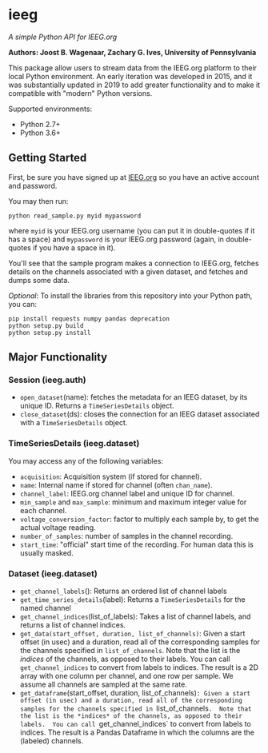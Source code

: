# ieeg
*A simple Python API for IEEG.org*

**Authors: Joost B. Wagenaar, Zachary G. Ives, University of Pennsylvania**

This package allow users to stream data from the IEEG.org platform to their local Python environment.  An early iteration was developed in 2015, and it was substantially updated in 2019 to add greater functionality and to make it compatible with "modern" Python versions.  

Supported environments:
* Python 2.7+
* Python 3.6+

## Getting Started

First, be sure you have signed up at [IEEG.org](www.ieeg.org) so you have an active account and password.

You may then run:
```
python read_sample.py myid mypassword
```

where `myid` is your IEEG.org username (you can put it in double-quotes if it has a space) and `mypassword` is your IEEG.org password (again, in double-quotes if you have a space in it).

You'll see that the sample program makes a connection to IEEG.org, fetches details on the channels associated with a given dataset, and fetches and dumps some data.

*Optional*: To install the libraries from this repository into your Python path, you can:

```
pip install requests numpy pandas deprecation
python setup.py build
python setup.py install
```  

## Major Functionality

### Session (ieeg.auth)

* `open_dataset`(name):  fetches the metadata for an IEEG dataset, by its unique ID.  Returns a `TimeSeriesDetails` object.
* `close_dataset`(ds):  closes the connection for an IEEG dataset associated with a `TimeSeriesDetails` object.

### TimeSeriesDetails (ieeg.dataset)

You may access any of the following variables:
* `acquisition`: Acquisition system (if stored for channel).
* `name`: Internal name if stored for channel (often `chan_name`).
* `channel_label`: IEEG.org channel label and unique ID for channel.
* `min_sample` and `max_sample`: minimum and maximum integer value for each channel.
* `voltage_conversion_factor`: factor to multiply each sample by, to get the actual voltage reading.
* `number_of_samples`: number of samples in the channel recording.
* `start_time`: "official" start time of the recording. For human data this is usually masked.

### Dataset (ieeg.dataset)

* `get_channel_labels`(): Returns an ordered list of channel labels
* `get_time_series_details`(label): Returns a `TimeSeriesDetails` for the named channel
* `get_channel_indices`(list_of_labels): Takes a list of channel labels, and returns a list of channel indices.
* `get_data(start_offset, duration, list_of_channels)`: Given a start offset (in usec) and a duration, read all of the corresponding samples for the channels specified in `list_of_channels`.  Note that the list is the *indices* of the channels, as opposed to their labels.  You can call `get_channel_indices` to convert from labels to indices.  The result is a 2D array with one column per channel, and one row per sample.  We assume all channels are sampled at the same rate.
* `get_dataframe`(start_offset, duration, list_of_channels)`: Given a start offset (in usec) and a duration, read all of the corresponding samples for the channels specified in `list_of_channels`.  Note that the list is the *indices* of the channels, as opposed to their labels.  You can call `get_channel_indices` to convert from labels to indices.  The result is a Pandas Dataframe in which the columns are the (labeled) channels.

